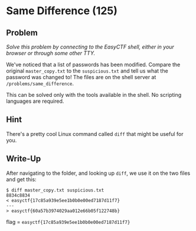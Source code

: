 # Same Difference (125)

## Problem

*Solve this problem by connecting to the EasyCTF shell, either in your browser or through some other TTY.*

We've noticed that a list of passwords has been modified. Compare the original `master_copy.txt` to the `suspicious.txt` and tell us what the password was changed to! The files are on the shell server at `/problems/same_difference`.

This can be solved only with the tools available in the shell. No scripting languages are required.

## Hint

There's a pretty cool Linux command called `diff` that might be useful for you.

## Write-Up

After navigating to the folder, and looking up `diff`, we use it on the two files and get this:

```
$ diff master_copy.txt suspicious.txt
8834c8834
< easyctf{17c85a939e5ee1b0b0e00ed7187d11f7}
---
> easyctf{60a57b3974029aa012e66b05f122748b}
```

flag = `easyctf{17c85a939e5ee1b0b0e00ed7187d11f7}`